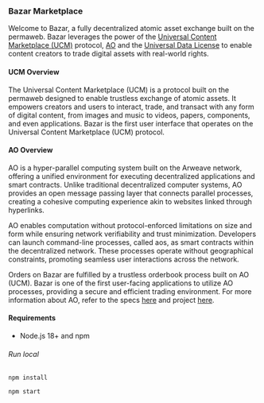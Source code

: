 ### Bazar Marketplace

Welcome to Bazar, a fully decentralized atomic asset exchange built on the permaweb. Bazar leverages the power of the [Universal Content Marketplace (UCM)](https://github.com/permaweb/ao-ucm) protocol, [AO](https://github.com/permaweb/ao) and the [Universal Data License](https://udlicense.arweave.net/ 'UDL') to enable content creators to trade digital assets with real-world rights.

#### UCM Overview

The Universal Content Marketplace (UCM) is a protocol built on the permaweb designed to enable trustless exchange of atomic assets. It empowers creators and users to interact, trade, and transact with any form of digital content, from images and music to videos, papers, components, and even applications. Bazar is the first user interface that operates on the Universal Content Marketplace (UCM) protocol.

#### AO Overview

AO is a hyper-parallel computing system built on the Arweave network, offering a unified environment for executing decentralized applications and smart contracts. Unlike traditional decentralized computer systems, AO provides an open message passing layer that connects parallel processes, creating a cohesive computing experience akin to websites linked through hyperlinks.

AO enables computation without protocol-enforced limitations on size and form while ensuring network verifiability and trust minimization. Developers can launch command-line processes, called aos, as smart contracts within the decentralized network. These processes operate without geographical constraints, promoting seamless user interactions across the network.

Orders on Bazar are fulfilled by a trustless orderbook process built on AO (UCM). Bazar is one of the first user-facing applications to utilize AO processes, providing a secure and efficient trading environment. For more information about AO, refer to the specs [here](https://ao.arweave.net/#/) and project [here](https://github.com/permaweb/ao).

#### Requirements

- Node.js 18+ and npm

###### Run local

```
npm install
```

```
npm start
```
